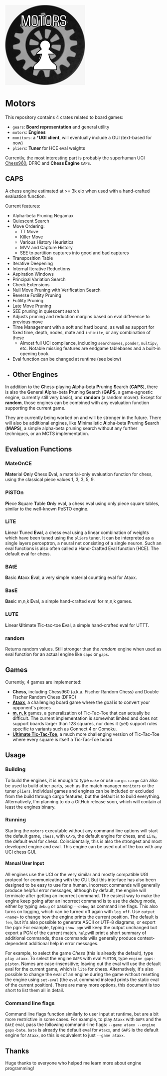 ![image](/MotorsEngineChess.png)

# Motors

This repository contains 4 crates related to board games:

- `gears`: **Board representation** and general utility
- `motors`: **Engines**
- `monitors`: a ***UGI client**, will eventually include a GUI (text-based for now)
- `pliers`: **Tuner** for HCE eval weights

Currently, the most interesting part is probably the superhuman UCI [Chess960](<https://en.wikipedia.org/wiki/Fischer_random_chess>), DFRC
and **Chess Engine** `CAPS`.

## CAPS

A chess engine estimated at >= 3k elo when used with a hand-crafted evaluation function.

Current features:

- Alpha-beta Pruning Negamax
- Quiescent Search
- Move Ordering:
    - TT Move
    - Killer Move
    - Various History Heuristics
    - MVV and Capture History
    - SEE to partition captures into good and bad captures
- Transposition Table
- Iterative Deepening
- Internal Iterative Reductions
- Aspiration Windows
- Principal Variation Search
- Check Extensions
- Null Move Pruning with Verification Search
- Reverse Futility Pruning
- Futility Pruning
- Late Move Pruning
- SEE pruning in quiescent search
- Adjusts pruning and reduction margins based on eval difference to previous move
- Time Management with a soft and hard bound, as well as support for fixed time, depth, nodes, mate and `infinite`, or any combination of
  these
    - Almost full UCI compliance, including `searchmoves`, `ponder`, `multipv`, etc. Notable missing features are endgame tablebases and a
      built-in opening book.
- Eval function can be changed at runtime (see below)
- ## Other Engines

In addition to the **C**hess-playing **A**lpha-beta **P**runing **S**earch (**CAPS**),
there is also the **G**eneral **A**lpha-beta **P**runing **S**earch (**GAPS**, a game-agnostic engine, currently still very basic),
and **random** (a random mover).
Except for **random**, those engines can be combined with any evaluation function supporting the current game.

They are currently being worked on and will be stronger in the future.
There will also be additional engines, like **M**inimalistic **A**lpha-beta **P**runing **S**earch (**MAPS**),
a simple alpha-beta pruning search without any further techniques, or an MCTS implementation.

## Evaluation Functions

### MateOnCE

**Mate**rial **On**ly **C**hess **E**val, a material-only evaluation function for chess,
using the classical piece values 1, 3, 3, 5, 9.

### PiSTOn

**Pi**ece **S**quare **T**able **On**ly eval, a chess eval using only piece square tables,
similar to the well-known PeSTO engine.

### LiTE

**Li**near **T**uned **Eval**, a chess eval using a linear combination of weights which have
been tuned using the `pliers` tuner.
It can be interpreted as a single layers perceptron, a neural net consisting of a single neuron.
Such an eval functions is also often called a Hand-Crafted Eval function (HCE).
The default eval for chess.

### BAtE

**B**asic **At**axx **E**val, a very simple material counting eval for Ataxx.

### BasE

**Bas**ic m,n,k **E**val, a simple hand-crafted eval for m,n,k games.

### LUTE

**L**inear **U**ltimate **T**ic-tac-toe **E**val, a simple hand-crafted eval for UTTT.

### random

Returns random values. Still stronger than the *random* engine when used as eval function
for an actual engine like `caps` or `gaps`.

## Games

Currently, 4 games are implemented:

- **Chess**, including Chess960 (a.k.a. Fischer Random Chess) and Double Fischer Random Chess (DFRC)
- [**Ataxx**](https://en.wikipedia.org/wiki/Ataxx), a challenging board game where the goal is to convert your opponent's pieces
- [**m, n, k**](https://en.wikipedia.org/wiki/M,n,k-game) games, a generalization of Tic-Tac-Toe that can actually be difficult. The current
  implementation is somewhat limited and does
  not support boards larger than 128 squares, nor does it (yet) support rules specific to variants such as Connect 4 or Gomoku.
- [**Ultimate Tic-Tac-Toe**](https://en.wikipedia.org/wiki/Ultimate_tic-tac-toe), a much more challenging version of Tic-Tac-Toe where every
  square is itself a Tic-Tac-Toe board.

## Usage

### Building

To build the engines, it is enough to type `make` or use `cargo`.
`cargo` can also be used to build other parts, such as the match manager `monitors` or the tuner `pliers`.
Individual games and engines can be included or excluded from the build through cargo features, but the default is to build everything.
Alternatively, I'm planning to do a GitHub release soon, which will contain at least the engines binary.

### Running

Starting the `motors` executable without any command line options will start the default game, `chess`, with `CAPS`, the default engine for
chess,
and `LiTE`, the default eval for chess. Coincidentally, this is also the strongest and most developed engine and eval.
This engine can be used out of the box with any UCI chess GUI.

#### Manual User Input

All engines use the UCI or the very similar and mostly compatible UGI protocol for communicating with the GUI.
But this interface has also been designed to be easy to use for a human.
Incorrect commands will generally produce helpful error messages, although by default, the engine will terminate after getting an
incorrect command.
The easiest way to make the engine keep going after an incorrect command is to use the *debug* mode, either by typing `debug` or
passing `--debug` as command line flags.
This also turns on logging, which can be turned off again with `log off`.
Use `output <name>` to change how the engine prints the current position.
The default is `fen`, but it's also possible to generate ASCII or UTF-8 diagrams, or export the pgn:
For example, typing `show pgn` will keep the output unchanged but export a PGN of the current match.
`help`will print a short summary of additional commands, those commands wills generally produce context-dependent additional help in error
messages.

For example, to select the game *Chess* (this is already the default), type `play ataxx`.
To select the engine `GAPS` with eval `PiSTON`, type `engine gaps-piston`.
Names are case-insensitive; leaving out the eval will use the default eval for the current game,
which is `lite` for chess.
Alternatively, it's also possible to change the eval of an engine during the game without resetting the engine using `set-eval`
(the `eval` command instead prints the static eval of the current position).
There are many more options, this document is too short to list them all in detail.

### Command line flags

Command line flags function similarly to user input at runtime, but are a bit more restrictive in some cases.
For example, to play `Ataxx` with `GAPS` and the `BAtE` eval, pass the following command-line flags: `--game ataxx --engine gaps-bate`.
`bate` is already the default eval for `Ataxx`, and `GAPS` is the default engine for `Ataxx`, so this is equivalent to just `--game ataxx`.

## Thanks

Huge thanks to everyone who helped me learn more about engine programming! 

